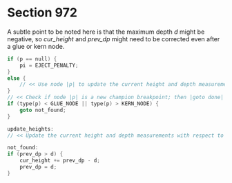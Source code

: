 # Section 972

A subtle point to be noted here is that the maximum depth&nbsp;*d* might be negative, so *cur_height* and *prev_dp* might need to be corrected even after a glue or kern node.

```c << If node |p| is a legal breakpoint, check if this break is the best known, and |goto done| if |p| is null or if the page-so-far is already too full to accept more stuff >>=
if (p == null) {
    pi = EJECT_PENALTY;
}
else {
    // << Use node |p| to update the current height and depth measurements; if this node is not a legal breakpoint, |goto not_found| or |update_heights|, otherwise set |pi| to the associated penalty at the break >>
}
// << Check if node |p| is a new champion breakpoint; then |goto done| if |p| is a forced break or if the page-so-far is already too full >>
if (type(p) < GLUE_NODE || type(p) > KERN_NODE) {
    goto not_found;
}

update_heights:
// << Update the current height and depth measurements with respect to a glue or kern node |p| >>

not_found:
if (prev_dp > d) {
    cur_height += prev_dp - d;
    prev_dp = d;
}
```
